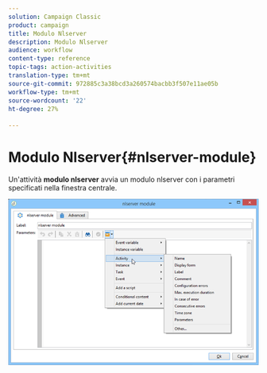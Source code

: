 ```yaml
---
solution: Campaign Classic
product: campaign
title: Modulo Nlserver
description: Modulo Nlserver
audience: workflow
content-type: reference
topic-tags: action-activities
translation-type: tm+mt
source-git-commit: 972885c3a38bcd3a260574bacbb3f507e11ae05b
workflow-type: tm+mt
source-wordcount: '22'
ht-degree: 27%

---
```



# Modulo Nlserver{#nlserver-module}

Un&#39;attività **modulo nlserver** avvia un modulo nlserver con i parametri specificati nella finestra centrale.

![](assets/nlserver_module_edit.png)

